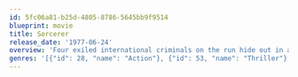 ```yaml
---
id: 5fc06a81-b25d-4805-8786-5645bb9f9514
blueprint: movie
title: Sorcerer
release_date: '1977-06-24'
overview: 'Four exiled international criminals on the run hide out in a remote Nicaraguan village whose economy is dependent on an oil company. An oil well 200 miles away catches fire and can be extinguished only with explosives. The criminals are given a chance to earn a great deal of money by transporting highly volatile and sensitive explosives through hazardous and rugged terrain full of obstacles and danger.'
genres: '[{"id": 28, "name": "Action"}, {"id": 53, "name": "Thriller"}, {"id": 12, "name": "Adventure"}]'
---
```

